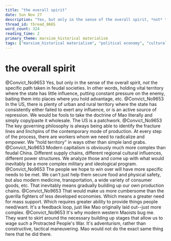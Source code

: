 ```yaml
---
title: "the overall spirit"
date: Sun Nov 27
description: "Yes, but only in the sense of the overall spirit, *not* the specific path taken in feudal societies."
thread_id: thread_0665
word_count: 324
reading_time: 2
primary_theme: marxism_historical materialism
tags: ["marxism_historical materialism", "political economy", "cultural criticism"]
---
```


# the overall spirit

@Convict_No9653 Yes, but only in the sense of the overall spirit, *not* the specific path taken in feudal societies. In other words, holding vital territory where the state has little influence, putting constant pressure on the enemy, baiting them into places where you hold advantage, etc. @Convict_No9653 In the US, there is plenty of urban and rural territory where the state has consistently either failed to exert any influence, or is an active source of repression. We would be fools to take the doctrine of Mao literally and simply copy/paste it wholesale. The US is a patchwork. @Convict_No9653 The key governing philosophy is always being able to identify the fracture lines and linchpins of the contemporary mode of production. At every step of the process, there are workers whom we need to radicalize and empower. We "hold territory" in ways other than simple land grabs. @Convict_No9653 Modern capitalism is obviously much more complex than feudal China. Different supply chains, different regional cultural influences, different power structures. We analyze those and come up with what would inevitably be a more complex military and ideological program. @Convict_No9653 The people we hope to win over will have more specific needs to be met. We can't just help them secure food and physical safety, but also modern medicine, transportation, a wide variety of consumer goods, etc. That inevitably means gradually building up our own production chains. @Convict_No9653 That would make us more cumbersome than the guerilla fighters of less developed economies. Which means a greater need for mass support. Which requires greater ability to provide things people need/want. It's a feedback loop, just like Mao originally laid out--just more complex. @Convict_No9653 It's why modern western Maoists bug me. They want to skirt around the necessary building up stages that allow us to wage such a Protracted People's War. It's adventurism, rather than constructive, tactical maneuvering. Mao would not do the exact same thing here that he did there.